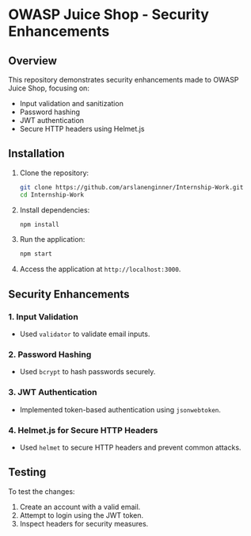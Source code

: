 # OWASP Juice Shop - Security Enhancements

## Overview
This repository demonstrates security enhancements made to OWASP Juice Shop, focusing on:
- Input validation and sanitization
- Password hashing
- JWT authentication
- Secure HTTP headers using Helmet.js

## Installation
1. Clone the repository:
    ```bash
    git clone https://github.com/arslanenginner/Internship-Work.git
    cd Internship-Work
    ```
2. Install dependencies:
    ```bash
    npm install
    ```

3. Run the application:
    ```bash
    npm start
    ```

4. Access the application at `http://localhost:3000`.

## Security Enhancements
### 1. Input Validation
- Used `validator` to validate email inputs.

### 2. Password Hashing
- Used `bcrypt` to hash passwords securely.

### 3. JWT Authentication
- Implemented token-based authentication using `jsonwebtoken`.

### 4. Helmet.js for Secure HTTP Headers
- Used `helmet` to secure HTTP headers and prevent common attacks.

## Testing
To test the changes:
1. Create an account with a valid email.
2. Attempt to login using the JWT token.
3. Inspect headers for security measures.
